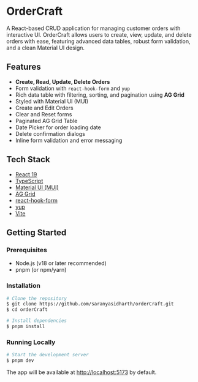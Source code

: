 # OrderCraft

A React-based CRUD application for managing customer orders with interactive UI. OrderCraft allows users to create, view, update, and delete orders with ease, featuring advanced data tables, robust form validation, and a clean Material UI design.

## Features

- **Create, Read, Update, Delete Orders**
- Form validation with `react-hook-form` and `yup`
- Rich data table with filtering, sorting, and pagination using **AG Grid**
- Styled with Material UI (MUI)
- Create and Edit Orders
- Clear and Reset forms
- Paginated AG Grid Table
- Date Picker for order loading date
- Delete confirmation dialogs
- Inline form validation and error messaging

## Tech Stack

- [React 19](https://react.dev/)
- [TypeScript](https://www.typescriptlang.org/)
- [Material UI (MUI)](https://mui.com/)
- [AG Grid](https://www.ag-grid.com/)
- [react-hook-form](https://react-hook-form.com/)
- [yup](https://github.com/jquense/yup)
- [Vite](https://vitejs.dev/)

## Getting Started

### Prerequisites
- Node.js (v18 or later recommended)
- pnpm (or npm/yarn)

### Installation
```bash
# Clone the repository
$ git clone https://github.com/saranyasidharth/orderCraft.git
$ cd orderCraft

# Install dependencies
$ pnpm install
```

### Running Locally
```bash
# Start the development server
$ pnpm dev
```
The app will be available at [http://localhost:5173](http://localhost:5173) by default.
